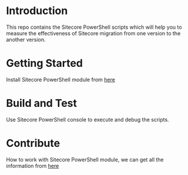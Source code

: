 # Introduction

This repo contains the Sitecore PowerShell scripts which will help you to measure the effectiveness of Sitecore migration from
one version to the another version.

# Getting Started

Install Sitecore PowerShell module from [here](https://github.com/SitecorePowerShell/Console/releases)

# Build and Test

Use Sitecore PowerShell console to execute and debug the scripts.

# Contribute

How to work with Sitecore PowerShell module, we can get all the information from [here](https://doc.sitecorepowershell.com/)
